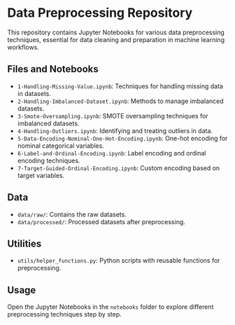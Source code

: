 # Data Preprocessing Repository

This repository contains Jupyter Notebooks for various data preprocessing techniques, essential for data cleaning and preparation in machine learning workflows.

## Files and Notebooks
- `1-Handling-Missing-Value.ipynb`: Techniques for handling missing data in datasets.
- `2-Handling-Imbalanced-Dataset.ipynb`: Methods to manage imbalanced datasets.
- `3-Smote-Oversampling.ipynb`: SMOTE oversampling techniques for imbalanced datasets.
- `4-Handling-Outliers.ipynb`: Identifying and treating outliers in data.
- `5-Data-Encoding-Nominal-One-Hot-Encoding.ipynb`: One-hot encoding for nominal categorical variables.
- `6-Label-and-Ordinal-Encoding.ipynb`: Label encoding and ordinal encoding techniques.
- `7-Target-Guided-Ordinal-Encoding.ipynb`: Custom encoding based on target variables.

## Data
- `data/raw/`: Contains the raw datasets.
- `data/processed/`: Processed datasets after preprocessing.

## Utilities
- `utils/helper_functions.py`: Python scripts with reusable functions for preprocessing.

## Usage
Open the Jupyter Notebooks in the `notebooks` folder to explore different preprocessing techniques step by step.
